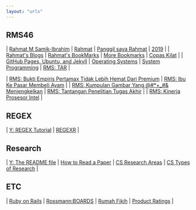 ```yaml
---
layout: "urls"
---
```


## RMS46

| [Rahmat M Samik-Ibrahim](https://rahmatm.samik-ibrahim.vlsm.org/) | [Rahmat](https://rahmat.vlsm.org/) | [Panggil saya Rahmat](https://rahmatm.samik-ibrahim.vlsm.org/2016/08/panggil-saya-rahmat.html) | [2019](https://rahmatm.samik-ibrahim.vlsm.org/2019/02/bookmark-2019.html) |
| [Rahmat's Blogs](https://rahmatm.samik-ibrahim.vlsm.org/2014/09/rms-blog-links.html) | [Rahmat's BookMarks](https://rahmatm.samik-ibrahim.vlsm.org/p/rmss-url-list.html) | [More Bookmarks](https://rahmatm.samik-ibrahim.vlsm.org/p/rmss-url-list.html) | [Copas Kilat](https://rahmatm.samik-ibrahim.vlsm.org/2017/08/copas-kilat.html) |
| [GitHub Pages, Ubuntu, and Jekyll](https://jekyll.vlsm.org/) | [Operating Systems](https://os.vlsm.org/) | [System Programming](https://sysprog.vlsm.org/) | [RMS: TAR](https://rahmatm.samik-ibrahim.vlsm.org/2020/06/tar-tape-archive-for-dummies-morons-and.html) |

| [RMS: Bukti Empiris Pertamax Tidak Lebih Hemat Dari Premium](https://tinjari.blogspot.com/2017/06/bensin-oktan-berapa-88-90-92-95.html) | [RMS: Ibu Ke Pasar Membeli Ayam](https://rahmatm.samik-ibrahim.vlsm.org/2011/08/ibu-ke-pasar-membeli-ayam.html) |
| [RMS: Kumpulan Gambar Yang @#*+_#& Menjengkelkan](https://rahmatm.samik-ibrahim.vlsm.org/2013/10/kumpulan-hal.html) | [RMS: Tantangan Penelitian Tugas Akhir](https://rahmatm.samik-ibrahim.vlsm.org/2011/01/tantangan-penelitian-tugas-akhir.html) |
| [RMS: Kinerja Prosesor Intel](https://rahmatm.samik-ibrahim.vlsm.org/2012/12/prosesor-intel-core-i5-650.html) |

## REGEX

| [Y: REGEX Tutorial](https://youtu.be/rhzKDrUiJVk) | [REGEXR](https://regexr.com/) |

## Research

| [Y: The README file](https://youtu.be/EBZxpavWMjk) | [How to Read a Paper](https://www.sciencemag.org/careers/2016/03/how-seriously-read-scientific-paper) | [CS Research Areas](https://cs.unc.edu/research/areas/) | [CS Types of Research](https://www.cs.bham.ac.uk/research/projects/cogaff/misc/cs-research.pdf) |

## ETC

| [Ruby on Rails](https://www.youtube.com/watch?v=fmyvWz5TUWg) | [Rossmann:BOARDS](https://boards.rossmanngroup.com/) | [Rumah Fikih](https://www.rumahfiqih.com/) | [Product Ratings](https://www.rtings.com/) |

